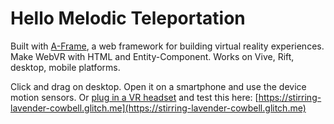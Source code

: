 # Hello Melodic Teleportation

Built with [A-Frame](https://aframe.io), a web framework for building virtual reality experiences. Make WebVR with HTML and Entity-Component. Works on Vive, Rift, desktop, mobile platforms.

Click and drag on desktop. Open it on a smartphone and use the device motion sensors. Or [plug in a VR headset](https://webvr.rocks) and test this here: [https://stirring-lavender-cowbell.glitch.me](https://stirring-lavender-cowbell.glitch.me)
